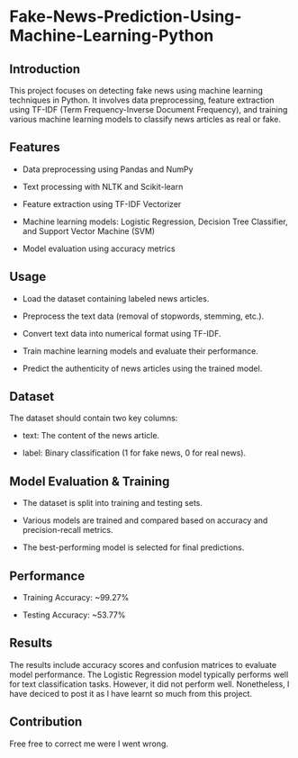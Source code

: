 # Fake-News-Prediction-Using-Machine-Learning-Python

## Introduction

This project focuses on detecting fake news using machine learning techniques in Python. It involves data preprocessing, feature extraction using TF-IDF (Term Frequency-Inverse Document Frequency), and training various machine learning models to classify news articles as real or fake.

## Features

- Data preprocessing using Pandas and NumPy

- Text processing with NLTK and Scikit-learn

- Feature extraction using TF-IDF Vectorizer

- Machine learning models: Logistic Regression, Decision Tree Classifier, and Support Vector Machine (SVM)

- Model evaluation using accuracy metrics

## Usage 

- Load the dataset containing labeled news articles.

- Preprocess the text data (removal of stopwords, stemming, etc.).

- Convert text data into numerical format using TF-IDF.

- Train machine learning models and evaluate their performance.

- Predict the authenticity of news articles using the trained model.

## Dataset

The dataset should contain two key columns:

- text: The content of the news article.

- label: Binary classification (1 for fake news, 0 for real news).

## Model Evaluation & Training

- The dataset is split into training and testing sets.

- Various models are trained and compared based on accuracy and precision-recall metrics.

- The best-performing model is selected for final predictions.

## Performance

- Training Accuracy: ~99.27%

- Testing Accuracy: ~53.77%

## Results

The results include accuracy scores and confusion matrices to evaluate model performance. The Logistic Regression model typically performs well for text classification tasks. However, it did not perform well. Nonetheless, l have deciced to post it as l have learnt so much from this project.

## Contribution

Free free to correct me were l went wrong.
